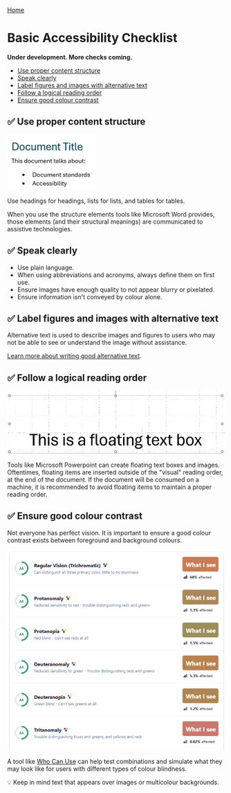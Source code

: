 [Home](https://cityssm.github.io/accessibility-toolbox/)

# Basic Accessibility Checklist

**Under development. More checks coming.**

- [Use proper content structure](#-use-proper-content-structure)
- [Speak clearly](#-speak-clearly)
- [Label figures and images with alternative text](#-label-figures-and-images-with-alternative-text)
- [Follow a logical reading order](#-follow-a-logical-reading-order)
- [Ensure good colour contrast](#-ensure-good-colour-contrast)

## ✅ Use proper content structure

![Structual Elements](./structuralElements.png)

Use headings for headings, lists for lists, and tables for tables.

When you use the structure elements tools like Microsoft Word provides,
those elements (and their structural meanings) are communicated
to assistive technologies.

## ✅ Speak clearly

- Use plain language.
- When using abbreviations and acronyms, always define them on first use.
- Ensure images have enough quality to not appear blurry or pixelated.
- Ensure information isn't conveyed by colour alone.

## ✅ Label figures and images with alternative text

Alternative text is used to describe images and figures to users
who may not be able to see or understand the image without assistance.

[Learn more about writing good alternative text](https://cityssm.github.io/tip-of-the-month/2024/03-mar/alternative-text.html).

## ✅ Follow a logical reading order

![Floating Text Box Example](./floatingTextBox.png)

Tools like Microsoft Powerpoint can create floating text boxes and images.
Oftentimes, floating items are inserted outside of the "visual" reading order,
at the end of the document. If the document will be consumed on a machine,
it is recommended to avoid floating items to maintain a proper reading order.

## ✅ Ensure good colour contrast

Not everyone has perfect vision. It is important to ensure a good
colour contrast exists between foreground and background colours.

![Colour Contrast](./colourContrast.png)

A tool like [Who Can Use](https://www.whocanuse.com) can help test
combinations and simulate what they may look like for users with
different types of colour blindness.

💡 Keep in mind text that appears over images or multicolour backgrounds.
